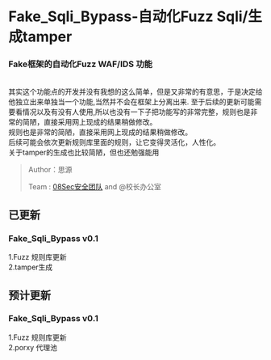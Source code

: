 # Fake_Sqli_Bypass-自动化Fuzz Sqli/生成tamper
### Fake框架的自动化Fuzz WAF/IDS 功能
</br>
其实这个功能点的开发并没有我想的这么简单，但是又非常的有意思，于是决定给他独立出来单独当一个功能,当然并不会在框架上分离出来.
至于后续的更新可能需要看情况以及有没有人使用,所以也没有一下子把功能写的非常完整，规则也是非常的简陋，直接采用网上现成的结果稍做修改。
</br>
规则也是非常的简陋，直接采用网上现成的结果稍做修改。
</br>
后续可能会依次更新规则库里面的规则，让它变得灵活化，人性化。
</br>
关于tamper的生成也比较简陋，但也还勉强能用
</br>

>Author：思源
>
>Team  : [08Sec安全团队](https://www.08sec.org/) and @校长办公室

## 已更新
### Fake_Sqli_Bypass v0.1

1.Fuzz 规则库更新
</br>
2.tamper生成

## 预计更新
### Fake_Sqli_Bypass v0.1

1.Fuzz 规则库更新
</br>
2.porxy 代理池
